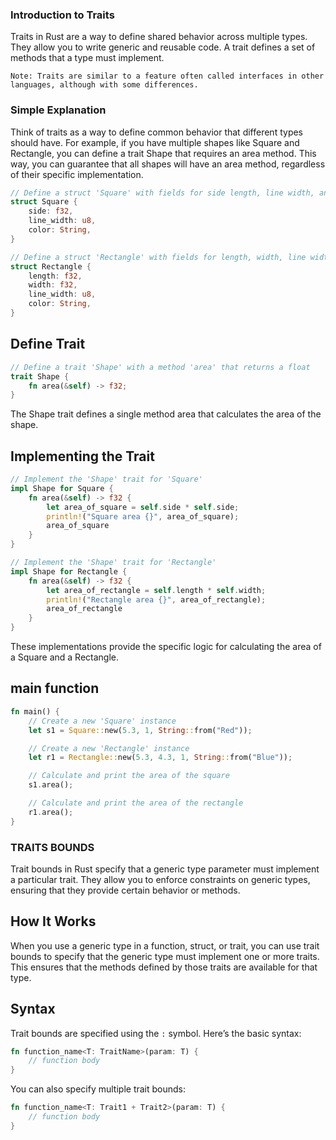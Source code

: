 ### Introduction to Traits

Traits in Rust are a way to define shared behavior across multiple types. They allow you to write generic and reusable code. A trait defines a set of methods that a type must implement.

`Note: Traits are similar to a feature often called interfaces in other languages, although with some differences.`


### Simple Explanation

Think of traits as a way to define common behavior that different types should have. For example, if you have multiple shapes like Square and Rectangle, you can define a trait Shape that requires an area method. This way, you can guarantee that all shapes will have an area method, regardless of their specific implementation.

```rust
// Define a struct 'Square' with fields for side length, line width, and color
struct Square {
    side: f32,
    line_width: u8,
    color: String,
}

// Define a struct 'Rectangle' with fields for length, width, line width, and color
struct Rectangle {
    length: f32,
    width: f32,
    line_width: u8,
    color: String,
}
```

## Define Trait
```rust
// Define a trait 'Shape' with a method 'area' that returns a float
trait Shape {
    fn area(&self) -> f32;
}
```

The Shape trait defines a single method area that calculates the area of the shape.

## Implementing the Trait
```rust
// Implement the 'Shape' trait for 'Square'
impl Shape for Square {
    fn area(&self) -> f32 {
        let area_of_square = self.side * self.side;
        println!("Square area {}", area_of_square);
        area_of_square
    }
}

// Implement the 'Shape' trait for 'Rectangle'
impl Shape for Rectangle {
    fn area(&self) -> f32 {
        let area_of_rectangle = self.length * self.width;
        println!("Rectangle area {}", area_of_rectangle);
        area_of_rectangle
    }
}
```

These implementations provide the specific logic for calculating the area of a Square and a Rectangle.

## main function
```rust
fn main() {
    // Create a new 'Square' instance
    let s1 = Square::new(5.3, 1, String::from("Red"));

    // Create a new 'Rectangle' instance
    let r1 = Rectangle::new(5.3, 4.3, 1, String::from("Blue"));

    // Calculate and print the area of the square
    s1.area();

    // Calculate and print the area of the rectangle
    r1.area();
}
```


### TRAITS BOUNDS
Trait bounds in Rust specify that a generic type parameter must implement a particular trait. They allow you to enforce constraints on generic types, ensuring that they provide certain behavior or methods.

## How It Works
When you use a generic type in a function, struct, or trait, you can use trait bounds to specify that the generic type must implement one or more traits. This ensures that the methods defined by those traits are available for that type.

## Syntax
Trait bounds are specified using the `:` symbol. Here’s the basic syntax:

```rust
fn function_name<T: TraitName>(param: T) {
    // function body
}
```
You can also specify multiple trait bounds:
```rust
fn function_name<T: Trait1 + Trait2>(param: T) {
    // function body
}
```
